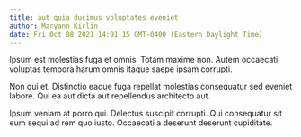 ```yaml
---
title: aut quia ducimus voluptates eveniet
author: Maryann Kirlin
date: Fri Oct 08 2021 14:01:15 GMT-0400 (Eastern Daylight Time)
---
```

Ipsum est molestias fuga et omnis. Totam maxime non. Autem occaecati voluptas tempora harum omnis itaque saepe ipsam corrupti.

 Non qui et. Distinctio eaque fuga repellat molestias consequatur sed eveniet labore. Qui ea aut dicta aut repellendus architecto aut.

 Ipsum veniam at porro qui. Delectus suscipit corrupti. Qui consequatur sit eum sequi ad rem quo iusto. Occaecati a deserunt deserunt cupiditate.